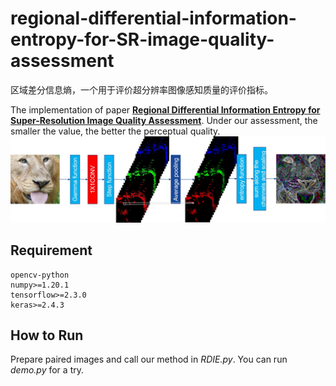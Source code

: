 # regional-differential-information-entropy-for-SR-image-quality-assessment
区域差分信息熵，一个用于评价超分辨率图像感知质量的评价指标。

The implementation of paper [**Regional Differential Information Entropy for Super-Resolution Image Quality Assessment**](https://github.com/AlbertXu233/RDIE-for-SR-IQA/edit/main/README.md). Under our assessment, the smaller the value, the better the perceptual quality.
![RIE PipeLine](figs/PipeLine.jpg)
## Requirement
```
opencv-python
numpy>=1.20.1
tensorflow>=2.3.0
keras>=2.4.3
```
## How to Run
Prepare paired images and call our method in *RDIE.py*. 
You can run *demo.py* for a try.
